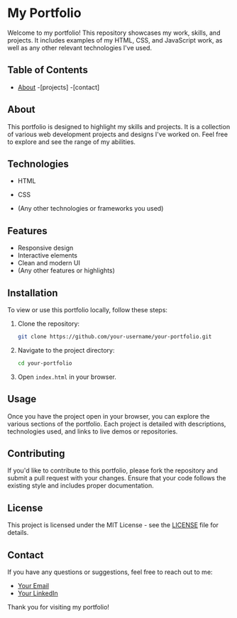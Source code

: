 # My Portfolio

Welcome to my portfolio! This repository showcases my work, skills, and projects. It includes examples of my HTML, CSS, and JavaScript work, as well as any other relevant technologies I've used.

## Table of Contents

- [About](#about)
-[projects]
-[contact]

## About

This portfolio is designed to highlight my skills and projects. It is a collection of various web development projects and designs I've worked on. Feel free to explore and see the range of my abilities.

## Technologies

- HTML
- CSS

- (Any other technologies or frameworks you used)

## Features

- Responsive design
- Interactive elements
- Clean and modern UI
- (Any other features or highlights)

## Installation

To view or use this portfolio locally, follow these steps:

1. Clone the repository:
    ```bash
    git clone https://github.com/your-username/your-portfolio.git
    ```
2. Navigate to the project directory:
    ```bash
    cd your-portfolio
    ```
3. Open `index.html` in your browser.

## Usage

Once you have the project open in your browser, you can explore the various sections of the portfolio. Each project is detailed with descriptions, technologies used, and links to live demos or repositories.

## Contributing

If you'd like to contribute to this portfolio, please fork the repository and submit a pull request with your changes. Ensure that your code follows the existing style and includes proper documentation.

## License

This project is licensed under the MIT License - see the [LICENSE](LICENSE) file for details.

## Contact

If you have any questions or suggestions, feel free to reach out to me:

- [Your Email](mailto:your-email@example.com)
- [Your LinkedIn](https://www.linkedin.com/in/your-profile)


Thank you for visiting my portfolio!

